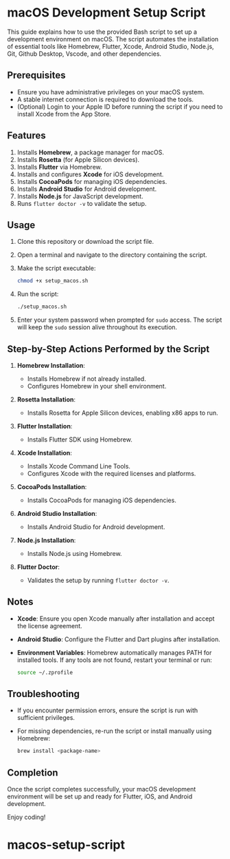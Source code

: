 # macOS Development Setup Script

This guide explains how to use the provided Bash script to set up a development environment on macOS. The script automates the installation of essential tools like Homebrew, Flutter, Xcode, Android Studio, Node.js, Git, Github Desktop, Vscode, and other dependencies.

## Prerequisites

- Ensure you have administrative privileges on your macOS system.
- A stable internet connection is required to download the tools.
- (Optional) Login to your Apple ID before running the script if you need to install Xcode from the App Store.

## Features

1. Installs **Homebrew**, a package manager for macOS.
2. Installs **Rosetta** (for Apple Silicon devices).
3. Installs **Flutter** via Homebrew.
4. Installs and configures **Xcode** for iOS development.
5. Installs **CocoaPods** for managing iOS dependencies.
6. Installs **Android Studio** for Android development.
7. Installs **Node.js** for JavaScript development.
8. Runs `flutter doctor -v` to validate the setup.

## Usage

1. Clone this repository or download the script file.
2. Open a terminal and navigate to the directory containing the script.
3. Make the script executable:

   ```bash
   chmod +x setup_macos.sh
   ```

4. Run the script:

   ```bash
   ./setup_macos.sh
   ```

5. Enter your system password when prompted for `sudo` access. The script will keep the `sudo` session alive throughout its execution.

## Step-by-Step Actions Performed by the Script

1. **Homebrew Installation**:
   - Installs Homebrew if not already installed.
   - Configures Homebrew in your shell environment.

2. **Rosetta Installation**:
   - Installs Rosetta for Apple Silicon devices, enabling x86 apps to run.

3. **Flutter Installation**:
   - Installs Flutter SDK using Homebrew.

4. **Xcode Installation**:
   - Installs Xcode Command Line Tools.
   - Configures Xcode with the required licenses and platforms.

5. **CocoaPods Installation**:
   - Installs CocoaPods for managing iOS dependencies.

6. **Android Studio Installation**:
   - Installs Android Studio for Android development.

7. **Node.js Installation**:
   - Installs Node.js using Homebrew.

8. **Flutter Doctor**:
   - Validates the setup by running `flutter doctor -v`.

## Notes

- **Xcode**: Ensure you open Xcode manually after installation and accept the license agreement.
- **Android Studio**: Configure the Flutter and Dart plugins after installation.
- **Environment Variables**: Homebrew automatically manages PATH for installed tools. If any tools are not found, restart your terminal or run:

  ```bash
  source ~/.zprofile
  ```

## Troubleshooting

- If you encounter permission errors, ensure the script is run with sufficient privileges.
- For missing dependencies, re-run the script or install manually using Homebrew:

  ```bash
  brew install <package-name>
  ```

## Completion

Once the script completes successfully, your macOS development environment will be set up and ready for Flutter, iOS, and Android development.

Enjoy coding!

# macos-setup-script
